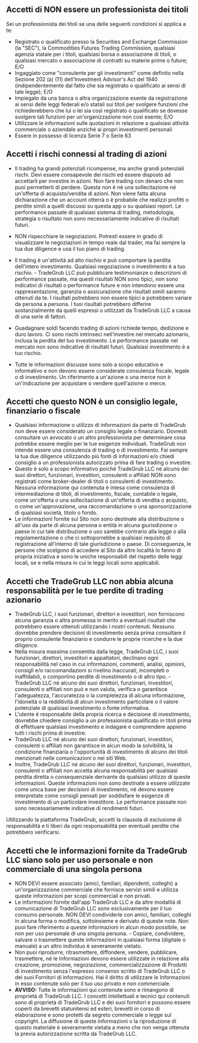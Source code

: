 ## Accetti di NON essere un professionista dei titoli

Sei un professionista dei titoli se una delle seguenti condizioni si applica a te:
- Registrato o qualificato presso la Securities and Exchange Commission (la "SEC"), la Commodities Futures Trading Commission, qualsiasi agenzia statale per i titoli, qualsiasi borsa o associazione di titoli, o qualsiasi mercato o associazione di contratti su materie prime o future; E/O
- Ingaggiato come "consulente per gli investimenti" come definito nella Sezione 202 (a) (11) dell'Investment Advisor's Act del 1940 (indipendentemente dal fatto che sia registrato o qualificato ai sensi di tale legge); E/O
- Impiegato da una banca o altra organizzazione esente da registrazione ai sensi delle leggi federali e/o statali sui titoli per svolgere funzioni che richiederebbero che lui o lei sia così registrato o qualificato se dovesse svolgere tali funzioni per un'organizzazione non così esente; E/O
- Utilizzare le informazioni sulle quotazioni in relazione a qualsiasi attività commerciale o aziendale anziché ai propri investimenti personali
- Essere in possesso di licenza Serie 7 o Serie 63

## Accetti i rischi connessi al trading di azioni

- Il trading ha grandi potenziali ricompense, ma anche grandi potenziali rischi. Devi essere consapevole dei rischi ed essere disposto ad accettarli per investire in azioni. Non fare trading con denaro che non puoi permetterti di perdere. Questa non è né una sollecitazione né un'offerta di acquisto/vendita di azioni. Non viene fatta alcuna dichiarazione che un account otterrà o è probabile che realizzi profitti o perdite simili a quelli discussi su questa app o su qualsiasi report. Le performance passate di qualsiasi sistema di trading, metodologia, strategia o risultato non sono necessariamente indicative di risultati futuri.
- NON rispecchiare le negoziazioni. Potresti essere in grado di visualizzare le negoziazioni in tempo reale dal trader, ma fai sempre la tua due diligence e usa il tuo piano di trading.
- Il trading è un'attività ad alto rischio e può comportare la perdita dell'intero investimento. Qualsiasi negoziazione o investimento è a tuo rischio. - TradeGrub LLC può pubblicare testimonianze o descrizioni di performance passate, ma questi risultati NON sono tipici, non sono indicativi di risultati o performance future e non intendono essere una rappresentazione, garanzia o assicurazione che risultati simili saranno ottenuti da te. I risultati potrebbero non essere tipici e potrebbero variare da persona a persona. I tuoi risultati potrebbero differire sostanzialmente da quelli espressi o utilizzati da TradeGrub LLC a causa di una serie di fattori.
- Guadagnare soldi facendo trading di azioni richiede tempo, dedizione e duro lavoro. Ci sono rischi intrinseci nell'investire nel mercato azionario, inclusa la perdita del tuo investimento. Le performance passate nel mercato non sono indicative di risultati futuri. Qualsiasi investimento è a tuo rischio.

- Tutte le informazioni discusse sono solo a scopo educativo e informativo e non devono essere considerate consulenza fiscale, legale o di investimento. Un riferimento a un'azione o una merce non è un'indicazione per acquistare o vendere quell'azione o merce.

## Accetti che questo NON è un consiglio legale, finanziario o fiscale

- Qualsiasi informazione o utilizzo di informazioni da parte di TradeGrub non deve essere considerato un consiglio legale o finanziario. Dovresti consultare un avvocato o un altro professionista per determinare cosa potrebbe essere meglio per le tue esigenze individuali.
TradeGrub non intende essere una consulenza di trading o di investimento. Fai sempre la tua due diligence utilizzando più fonti di informazioni e/o chiedi consiglio a un professionista autorizzato prima di fare trading o investire.
- Questo è solo a scopo informativo poiché TradeGrub LLC né alcuno dei suoi direttori, funzionari, investitori, consulenti o affiliati NON sono registrati come broker-dealer di titoli o consulenti di investimento. Nessuna informazione qui contenuta è intesa come consulenza di intermediazione di titoli, di investimento, fiscale, contabile o legale, come un'offerta o una sollecitazione di un'offerta di vendita o acquisto, o come un'approvazione, una raccomandazione o una sponsorizzazione di qualsiasi società, titolo o fondo.
- Le informazioni fornite sul Sito non sono destinate alla distribuzione o all'uso da parte di alcuna persona o entità in alcuna giurisdizione o paese in cui tale distribuzione o uso sarebbe contrario alla legge o alla regolamentazione o che ci sottoporrebbe a qualsiasi requisito di registrazione all'interno di tale giurisdizione o paese. Di conseguenza, le persone che scelgono di accedere al Sito da altre località lo fanno di propria iniziativa e sono le uniche responsabili del rispetto delle leggi locali, se e nella misura in cui le leggi locali sono applicabili.

## Accetti che TradeGrub LLC non abbia alcuna responsabilità per le tue perdite di trading azionario

- TradeGrub LLC, i suoi funzionari, direttori e investitori, non forniscono alcuna garanzia o altra promessa in merito a eventuali risultati che potrebbero essere ottenuti utilizzando i nostri contenuti. Nessuno dovrebbe prendere decisioni di investimento senza prima consultare il proprio consulente finanziario e condurre le proprie ricerche e la due diligence.
- Nella misura massima consentita dalla legge, TradeGrub LLC, i suoi funzionari, direttori, investitori e appaltatori, declinano ogni responsabilità nel caso in cui informazioni, commenti, analisi, opinioni, consigli e/o raccomandazioni si rivelino inaccurati, incompleti o inaffidabili, o comportino perdite di investimento o di altro tipo. - TradeGrub LLC né alcuno dei suoi direttori, funzionari, investitori, consulenti o affiliati non può e non valuta, verifica o garantisce l'adeguatezza, l'accuratezza o la completezza di alcuna informazione, l'idoneità o la redditività di alcun investimento particolare o il valore potenziale di qualsiasi investimento o fonte informativa.
- L'utente è responsabile della propria ricerca e decisione di investimento, dovrebbe chiedere consiglio a un professionista qualificato in titoli prima di effettuare qualsiasi investimento e indagare e comprendere appieno tutti i rischi prima di investire.
- TradeGrub LLC né alcuno dei suoi direttori, funzionari, investitori, consulenti o affiliati non garantisce in alcun modo la solvibilità, la condizione finanziaria o l'opportunità di investimento di alcuno dei titoli menzionati nelle comunicazioni o nei siti Web.
- Inoltre, TradeGrub LLC né alcuno dei suoi direttori, funzionari, investitori, consulenti o affiliati non accetta alcuna responsabilità per qualsiasi perdita diretta o consequenziale derivante da qualsiasi utilizzo di queste informazioni. Queste informazioni non sono destinate a essere utilizzate come unica base per decisioni di investimento, né devono essere interpretate come consigli pensati per soddisfare le esigenze di investimento di un particolare investitore. Le performance passate non sono necessariamente indicative di rendimenti futuri.

Utilizzando la piattaforma TradeGrub, accetti la clausola di esclusione di responsabilità e ti liberi da ogni responsabilità per eventuali perdite che potrebbero verificarsi.

## Accetti che le informazioni fornite da TradeGrub LLC siano solo per uso personale e non commerciale di una singola persona

- NON DEVI essere associato (amici, familiari, dipendenti, colleghi) a un'organizzazione commerciale che fornisce servizi simili e utilizza queste informazioni per scopi commerciali e non privati.
- Le informazioni fornite dall'app TradeGrub LLC e da altre modalità di comunicazione di TradeGrub LLC sono esclusivamente per il tuo consumo personale. NON DEVI condividerle con amici, familiari, colleghi in alcuna forma o modifica, sottoinsieme e derivato di queste note. Non puoi fare riferimento a queste informazioni in alcun modo possibile, se non per uso personale di una singola persona. - Copiare, condividere, salvare o trasmettere queste informazioni in qualsiasi forma (digitale o manuale) a un altro individuo è severamente vietato.
- Non puoi riprodurre, ritrasmettere, diffondere, vendere, pubblicare, trasmettere, né le Informazioni devono essere utilizzate in relazione alla creazione, promozione, negoziazione, commercializzazione di Prodotti di investimento senza l'espresso consenso scritto di TradeGrub LLC o dei suoi Fornitori di informazioni. Hai il diritto di utilizzare le Informazioni in esso contenute solo per il tuo uso privato e non commerciale.
- **AVVISO:** Tutte le informazioni qui contenute sono e rimangono di proprietà di TradeGrub LLC. I concetti intellettuali e tecnici qui contenuti sono di proprietà di TradeGrub LLC e dei suoi fornitori e possono essere coperti da brevetti statunitensi ed esteri, brevetti in corso di elaborazione e sono protetti da segreto commerciale o legge sul copyright. La diffusione di queste informazioni o la riproduzione di questo materiale è severamente vietata a meno che non venga ottenuta la previa autorizzazione scritta da TradeGrub LLC.